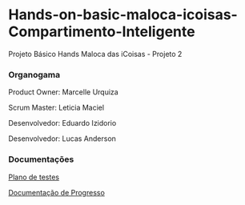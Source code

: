 # Hands-on-basic-maloca-icoisas-Compartimento-Inteligente
Projeto Básico Hands Maloca das iCoisas  - Projeto 2

###  Organogama
Product Owner: Marcelle Urquiza

Scrum Master: Leticia Maciel

Desenvolvedor: Eduardo Izidorio

Desenvolvedor: Lucas Anderson

### Documentações

[Plano de testes](https://docs.google.com/document/d/1c6RysTtWka-RTZluZDUZ-Ocd94qdlwFN/edit?usp=sharing&ouid=110619769400394383825&rtpof=true&sd=true)

[Documentação de Progresso](https://docs.google.com/document/d/1ZkUmbCWD7SBDYG_HduSZKmjM0HjouRaFN3e8JC-Bxfg/edit?usp=sharing)
